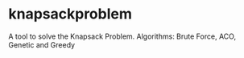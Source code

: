 knapsackproblem
===============

A tool to solve the Knapsack Problem. Algorithms: Brute Force, ACO, Genetic and Greedy
